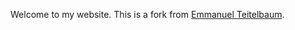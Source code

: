 Welcome to my website. This is a fork from [Emmanuel Teitelbaum](https://github.com/eteitelbaum/academic-website).
